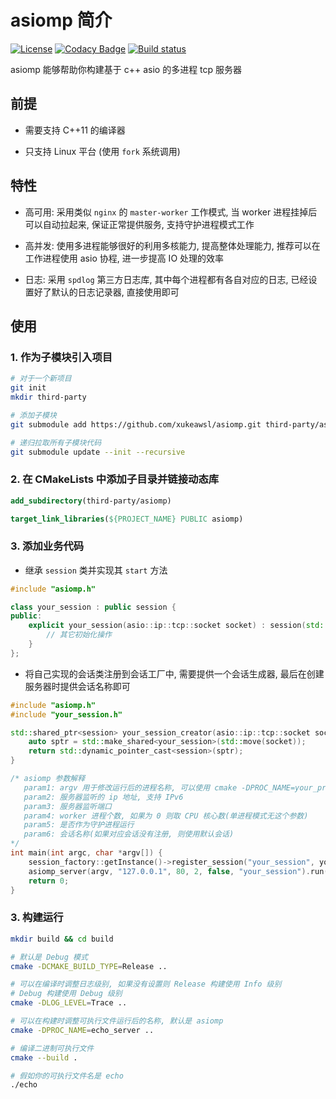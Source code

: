 # asiomp 简介

[![License](https://img.shields.io/npm/l/mithril.svg)](https://github.com/xukeawsl/asiomp/blob/master/LICENSE)
[![Codacy Badge](https://app.codacy.com/project/badge/Grade/23ca8b88cf7f4fe2bc3a4e870d5f795f)](https://app.codacy.com/gh/xukeawsl/asiomp/dashboard?utm_source=gh&utm_medium=referral&utm_content=&utm_campaign=Badge_grade)
[![Build status](https://ci.appveyor.com/api/projects/status/5epf5t4t8c1wqax4?svg=true)](https://ci.appveyor.com/project/xukeawsl/asiomp)

asiomp 能够帮助你构建基于 c++ asio 的多进程 tcp 服务器

## 前提

* 需要支持 C++11 的编译器

* 只支持 Linux 平台 (使用 `fork` 系统调用)

## 特性

* 高可用: 采用类似 `nginx` 的 `master-worker` 工作模式, 当 worker 进程挂掉后可以自动拉起来, 保证正常提供服务, 支持守护进程模式工作

* 高并发: 使用多进程能够很好的利用多核能力, 提高整体处理能力, 推荐可以在工作进程使用 asio 协程, 进一步提高 IO 处理的效率

* 日志: 采用 `spdlog` 第三方日志库, 其中每个进程都有各自对应的日志, 已经设置好了默认的日志记录器, 直接使用即可

## 使用

### 1. 作为子模块引入项目

```bash
# 对于一个新项目
git init
mkdir third-party

# 添加子模块
git submodule add https://github.com/xukeawsl/asiomp.git third-party/asiomp

# 递归拉取所有子模块代码
git submodule update --init --recursive
```

### 2. 在 CMakeLists 中添加子目录并链接动态库

```cmake
add_subdirectory(third-party/asiomp)

target_link_libraries(${PROJECT_NAME} PUBLIC asiomp)
```

### 3. 添加业务代码

* 继承 `session` 类并实现其 `start` 方法

```cpp
#include "asiomp.h"

class your_session : public session {
public:
    explicit your_session(asio::ip::tcp::socket socket) : session(std::move(socket)) {
        // 其它初始化操作
    }
};
```

* 将自己实现的会话类注册到会话工厂中, 需要提供一个会话生成器, 最后在创建服务器时提供会话名称即可

```cpp
#include "asiomp.h"
#include "your_session.h"

std::shared_ptr<session> your_session_creator(asio::ip::tcp::socket socket) {
    auto sptr = std::make_shared<your_session>(std::move(socket));
    return std::dynamic_pointer_cast<session>(sptr);
}

/* asiomp 参数解释
   param1: argv 用于修改运行后的进程名称, 可以使用 cmake -DPROC_NAME=your_proc_name 设置
   param2: 服务器监听的 ip 地址, 支持 IPv6
   param3: 服务器监听端口
   param4: worker 进程个数, 如果为 0 则取 CPU 核心数(单进程模式无这个参数)
   param5: 是否作为守护进程运行
   param6: 会话名称(如果对应会话没有注册, 则使用默认会话)
*/
int main(int argc, char *argv[]) {
    session_factory::getInstance()->register_session("your_session", your_session_creator);
    asiomp_server(argv, "127.0.0.1", 80, 2, false, "your_session").run();
    return 0;
}
```

### 3. 构建运行

```bash
mkdir build && cd build

# 默认是 Debug 模式
cmake -DCMAKE_BUILD_TYPE=Release ..

# 可以在编译时调整日志级别, 如果没有设置则 Release 构建使用 Info 级别
# Debug 构建使用 Debug 级别
cmake -DLOG_LEVEL=Trace ..

# 可以在构建时调整可执行文件运行后的名称, 默认是 asiomp
cmake -DPROC_NAME=echo_server ..

# 编译二进制可执行文件
cmake --build .

# 假如你的可执行文件名是 echo
./echo
```